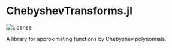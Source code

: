 # ChebyshevTransforms.jl

[![License](https://img.shields.io/badge/license-MIT-blue.svg)](LICENSE.md)

A library for approximating functions by Chebyshev polynomials.
